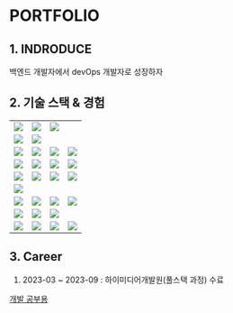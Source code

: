 # PORTFOLIO

## 1. INDRODUCE
백엔드 개발자에서 devOps 개발자로 성장하자

## 2. 기술 스택 & 경험

<table>
   <tr>
      <td><img src="oracle.jpg" /></td>
      <td><img src="mysql.jpg" /></td>
      <td><img src="postgresql.jpg" /></td>
   </tr>
   <tr>
      <td><img src="mongodb.jpg" /></td>
      <td><img src="redis.jpg" /></td>
   </tr>
   <tr>
      <td><img src="java.jpg" /></td>
      <td><img src="python.jpg" /></td>
      <td><img src="js.jpg"  /></td>
      <td><img src="typescript.jpg" /></td>
   </tr>
   <tr>
      <td><img src="springboot.jpg" /></td>
      <td><img src="fastapi.jpg" /></td>
      <td><img src="mybatis.jpg" /></td>
      <td><img src="nodejs.jpg" /></td>
   </tr>
   <tr>
      <td><img src="html.jpg" /></td>
      <td><img src="css.jpg" /></td>
      <td><img src="jqeury.jpg" /></td>
      <td><img src="Thyemleaf.jpg" /></td>
   </tr>
   <tr>
      <td><img src="sequalize.jpg" /></td>
   </tr>
   <tr>
      <td><img src="nextJs.jpg" /></td>
      <td><img src="react.jpg" /></td>
      <td><img src="svetle.jpg" /></td>
      <td><img src="express.jpg" /></td>
   </tr>
   <tr>
      <td><img src="nginx.jpg" /></td>
      <td><img src="kafka.jpg" /></td>
      <td><img src="docker.jpg" /></td>
   </tr>
   <tr>
      <td><img src="intelij.jpg" /></td>
      <td><img src="vscode.jpg" /></td>
      <td><img src="figma.jpg" /></td>
      <td><img src="notion.jpg" /></td>
   </tr>
</table>

## 3. Career
1. 2023-03 ~ 2023-09 : 하이미디어개발원(풀스택 과정) 수료

<seealso>
    <category ref="git">
        <a href="https://github.com/yoosc89/DevStudy">개발 공부용</a>
    </category>
</seealso>